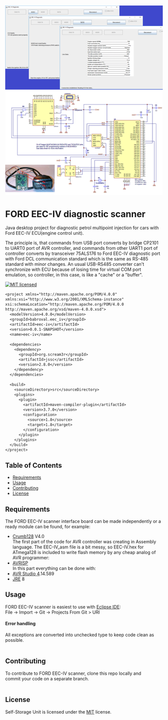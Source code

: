 ![Alt text](Ford_EEC-IV_scanner_app.png)
![Alt text](Ford_EEC-IV_scanner.png)

FORD EEC-IV diagnostic scanner
==============================
Java desktop project for diagnostic petrol multipoint injection for cars with 
Ford EEC-IV ECU(engine control unit).

The principle is, that commands from USB port converts by bridge CP2101 to UART0 port of AVR controller, and commands from other UART1 port of controller converts by transceiver 75ALS176 to Ford EEC-IV diagnostic port with Ford DCL communication standard which is the same as RS-485 standard with minor changes.
An usual USB-RS485 converter can't synchronize with ECU because of losing time for virtual COM port emulation, so controller, in this case, is like a "cache" or a "buffer".
 
[![MIT licensed](https://img.shields.io/badge/license-MIT-blue.svg)](https://github.com/babroval/ford-eec-iv-scanner/blob/master/LICENSE)
```
<project xmlns="http://maven.apache.org/POM/4.0.0" xmlns:xsi="http://www.w3.org/2001/XMLSchema-instance" xsi:schemaLocation="http://maven.apache.org/POM/4.0.0 http://maven.apache.org/xsd/maven-4.0.0.xsd">
  <modelVersion>4.0.0</modelVersion>
  <groupId>babroval.eec_iv</groupId>
  <artifactId>eec-iv</artifactId>
  <version>0.0.1-SNAPSHOT</version>
  <name>eec-iv</name>
  
  <dependencies> 
    <dependency>
      <groupId>org.scream3r</groupId>
      <artifactId>jssc</artifactId>
      <version>2.8.0</version>
    </dependency>
  </dependencies>
  
  <build>
    <sourceDirectory>src</sourceDirectory>
    <plugins>
      <plugin>
        <artifactId>maven-compiler-plugin</artifactId>
        <version>3.7.0</version>
        <configuration>
          <source>1.8</source>
          <target>1.8</target>
        </configuration>
      </plugin>
    </plugins>
  </build>
</project>
```
Table of Contents
-----------------
  * [Requirements](#requirements)
  * [Usage](#usage)
  * [Contributing](#contributing)
  * [License](#license)  

Requirements
------------
  The FORD EEC-IV scanner interface board can be made independently or a ready module can be found, for example:
  * [Crumb128][crumb128] V4.0
  <br/>The first part of the code for AVR controller was creating in Assembly language. The EEC-IV_asm file is a bit messy, so EEC-IV.hex for ATmega128 is included to write flash memory by any cheap analog of AVR programmer:
  * [AVRISP][avrisp]
  <br/>In this part everything can be done with:
  * [AVR Studio 4][avr].14.589
  * [JRE][jre] 8


Usage
-----
FORD EEC-IV scanner is easiest to use with [Eclipse IDE][eclipse]:  
File -> Import -> Git -> Projects From Git > URI

#### Error handling
All exceptions are converted into unchecked type to
keep code clean as possible.
<br/>
<br/>

Contributing
------------
To contribute to FORD EEC-IV scanner, clone this repo locally and  
commit your code on a separate branch.
<br/>
<br/>

License
-------
Self-Storage Unit is licensed under the [MIT][mit] license.  

[avrisp]: https://www.microchip.com/developmenttools/ProductDetails/atavrisp2
[crumb128]: https://www.chip45.com/products/crumb128-4.0_avr_atmega_module_board_atmega128_usb_rs485.php
[avr]: http://www.microchip.com/mplab/avr-support/avr-and-sam-downloads-archive
[jre]: http://www.oracle.com/technetwork/java/javase/downloads/
[eclipse]: https://www.eclipse.org/downloads/
[mit]: https://github.com/babroval/ford-eec-iv-scanner/blob/master/LICENSE/

